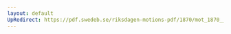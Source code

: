 ```yaml
---
layout: default
UpRedirect: https://pdf.swedeb.se/riksdagen-motions-pdf/1870/mot_1870__ak__00166/mot_1870__ak__00166_002.pdf
---
```

